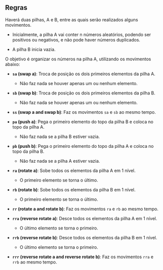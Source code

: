 # 

## Regras

Haverá duas pilhas, A e B, entre as quais serão realizados alguns movimentos.

- Inicialmente, a pilha A vai conter n números aleatórios, podendo ser positivos ou negativos, e não pode haver números duplicados.

- A pilha B inicia vazia.

O objetivo é organizar os números na pilha A, utilizando os movimentos abaixo:

- **`sa` (swap a)**: Troca de posição os dois primeiros elementos da pilha A.
	- Não faz nada se houver apenas um ou nenhum elemento.

- **`sb` (swap b)**: Troca de posição os dois primeiros elementos da pilha B.
	- Não faz nada se houver apenas um ou nenhum elemento.

- **`ss` (swap a and swap b)**: Faz os movimentos `sa` e `sb` ao mesmo tempo.

- **`pa` (push a)**: Pega o primeiro elemento do topo da pilha B e coloca no topo da pilha A.
	- Não faz nada se a pilha B estiver vazia.

- **`pb` (push b)**: Pega o primeiro elemento do topo da pilha A e coloca no topo da pilha B.
	- Não faz nada se a pilha A estiver vazia.

- **`ra` (rotate a)**: Sobe todos os elementos da pilha A em 1 nível.
	- O primeiro elemento se torna o último.

- **`rb` (rotate b)**: Sobe todos os elementos da pilha B em 1 nível.
	- O primeiro elemento se torna o último.

- **`rr` (rotate a and rotate b)**: Faz os movimentos `ra` e `rb` ao mesmo tempo.

- **`rra` (reverse rotate a)**: Desce todos os elementos da pilha A em 1 nível.
	- O último elemento se torna o primeiro.

- **`rrb` (reverse rotate b)**: Desce todos os elementos da pilha B em 1 nível.
	- O último elemento se torna o primeiro.

- **`rrr` (reverse rotate a and reverse rotate b)**: Faz os movimentos `rra` e `rrb` ao mesmo tempo.
